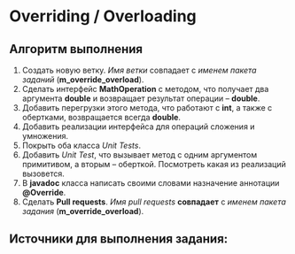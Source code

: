 # Overriding / Overloading

## Алгоритм выполнения

1.	Создать новую ветку. _Имя ветки_ совпадает с _именем пакета заданий_ (__m_override_overload__).
2.	Сделать интерфейс __MathOperation__ с методом, что получает два аргумента __double__ и возвращает результат операции – __double__.
3.	Добавить перегрузки этого метода, что работают c __int__, а также с обертками, возвращается всегда __double__.
4.	Добавить реализации интерфейса для операций сложения и умножения.
5.	Покрыть оба класса _Unit Tests_.
6.	Добавить _Unit Test_, что вызывает метод с одним аргументом примитивом, а вторым – оберткой. Посмотреть какая из реализаций вызовется.
7.	В __javadoc__ класса написать своими словами назначение аннотации __@Override__.
8.	Сделать __Pull requests__. _Имя pull requests_ __совпадает__ с _именем пакета задания_ (__m_override_overload__).

## Источники для выполнения задания:

